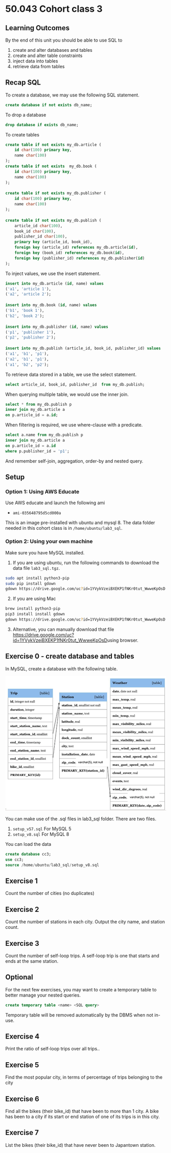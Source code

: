 # 50.043 Cohort class 3


## Learning Outcomes

By the end of this unit you should be able to use SQL to

1. create and alter databases and tables
2. create and alter table constraints
3. inject data into tables
4. retrieve data from tables

## Recap SQL

To create a database, we may use the following SQL statement.

```sql
create database if not exists db_name;
```

To drop a database

```sql
drop database if exists db_name;
```

To create tables

```sql
create table if not exists my_db.article (
    id char(100) primary key,
    name char(100)
);
create table if not exists  my_db.book (
    id char(100) primary key,
    name char(100)
);

create table if not exists my_db.publisher (
    id char(100) primary key,
    name char(100)
);

create table if not exists my_db.publish (
    article_id char(100),
    book_id char(100),
    publisher_id char(100),
    primary key (article_id, book_id),
    foreign key (article_id) references my_db.article(id),
    foreign key (book_id) references my_db.book(id),
    foreign key (publisher_id) references my_db.publisher(id)
);
```

To inject values, we use the insert statement.

```sql
insert into my_db.article (id, name) values 
('a1', 'article 1'),
('a2', 'article 2'); 

insert into my_db.book (id, name) values 
('b1', 'book 1'),
('b2', 'book 2');

insert into my_db.publisher (id, name) values
('p1', 'publisher 1'),
('p2', 'publisher 2');

insert into my_db.publish (article_id, book_id, publisher_id) values
('a1', 'b1', 'p1'),
('a2', 'b1', 'p1'),
('a1', 'b2', 'p2');
```


To retrieve data stored in a table, we use the select statement.

```sql
select article_id, book_id, publisher_id  from my_db.publish;
```


When querying multiple table, we would use the inner join.

```sql
select * from my_db.publish p 
inner join my_db.article a 
on p.article_id = a.id;
```

When filtering is required, we use where-clause with a predicate.

```sql
select a.name from my_db.publish p 
inner join my_db.article a 
on p.article_id = a.id
where p.publisher_id = 'p1';
```

And remember self-join, aggregation, order-by and nested query.

## Setup 

### Option 1: Using AWS Educate

Use AWS educate and launch the following ami 

* `ami-035648795d5cd000a`

This is an image pre-installed with ubuntu and mysql 8. The data folder needed in this cohort class is in `/home/ubuntu/lab3_sql`.

### Option 2: Using your own machine

Make sure you have MySQL installed. 

1. If you are using ubuntu, run the following commands to download the data file `lab3_sql.tgz`.

```sh
sudo apt install python3-pip
sudo pip install gdown​
gdown https://drive.google.com/uc?id=1YVykVzeiBXEKP1fNKr0tut_WwweKpOsD​
```
2. If you are using Mac

```sh
brew install python3-pip
pip3 install install gdown
gdown https://drive.google.com/uc?id=1YVykVzeiBXEKP1fNKr0tut_WwweKpOsD​
```

3. Alternative, you can manually download that file https://drive.google.com/uc?id=1YVykVzeiBXEKP1fNKr0tut_WwweKpOsD​ using browser.


## Exercise 0 - create database and tables

In MySQL, create a database with the following table.

![](./images/cc3_table.png)

You can make use of the .sql files in lab3_sql folder. There are two files.
1. `setup_v57.sql` For MySQL 5
2. `setup_v8.sql`  For MySQL 8

You can load the data 

```sql
create database cc3;
use cc3;
source /home/ubuntu/lab3_sql/setup_v8.sql
```

## Exercise 1

Count the number of cities (no duplicates)​

## Exercise 2

Count the number of stations in each city. Output the city name, and station count.​

## Exercise 3 

Count the number of self-loop trips. A self-loop trip is one that starts and ends at the same station.


## Optional

For the next few exercises, you may want to create a temporary table to better manage your nested queries.

```sql
create temporary table <name> <SQL query>​
```

Temporary table will be removed automatically by the DBMS when not in-use.

## Exercise 4

Print the ratio of self-loop trips over all trips..

## Exercise 5

Find the most popular city, in terms of percentage of trips belonging to the city

## Exercise 6

Find all the bikes (their bike_id) that have been to more than 1 city. A bike has been to a city if its start or end station of one of its trips is in this city.

## Exercise 7

List the bikes (their bike_id) that have never been to Japantown station.​